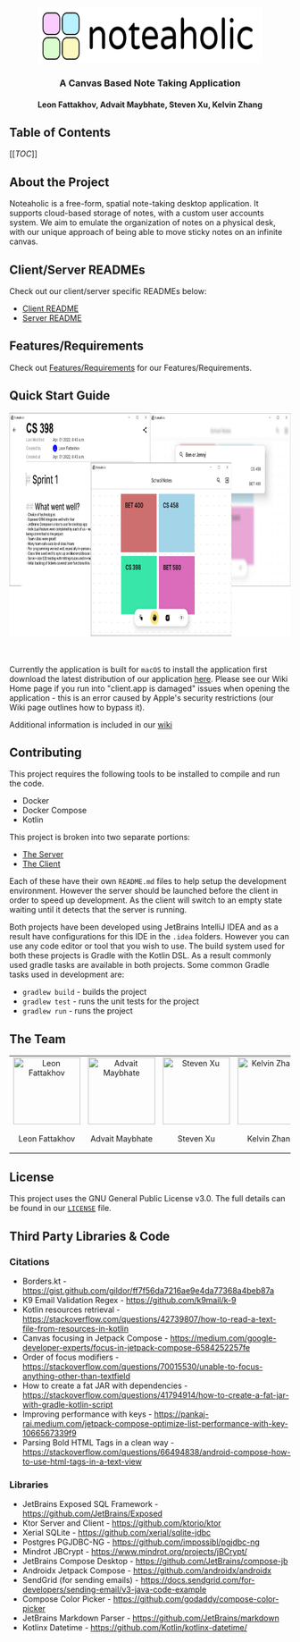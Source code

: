 <br />
<div align="center">
  <a href="https://git.uwaterloo.ca/lfattakh/cs398project">
    <img src="client/src/main/resources/img/noteaholic.svg" alt="Logo" width="400" height="100">
  </a>

  <h3 align="center">A Canvas Based Note Taking Application</h3>
  <h4 align="center">Leon Fattakhov, Advait Maybhate, Steven Xu, Kelvin Zhang</h3>
</div>


## Table of Contents
[[_TOC_]]

## About the Project

Noteaholic is a free-form, spatial note-taking desktop application. It supports cloud-based storage of notes, with a custom user accounts system. We aim to emulate the organization of notes on a physical desk, with our unique approach of being able to move sticky notes on an infinite canvas.

## Client/Server READMEs

Check out our client/server specific READMEs below:

- [Client README](https://git.uwaterloo.ca/lfattakh/cs398project/-/blob/master/client/README.md)
- [Server README](https://git.uwaterloo.ca/lfattakh/cs398project/-/tree/master/server)


## Features/Requirements

Check out [Features/Requirements](https://git.uwaterloo.ca/lfattakh/cs398project/-/wikis/Features-&-Requirements) for our Features/Requirements.

## Quick Start Guide

<div align="center">
<img src="docs/AppScreenShot.png" height="400">
</div>
<br />
<br />

Currently the application is built for `macOS` to install the application first download the latest distribution of our application [here](https://git.uwaterloo.ca/lfattakh/cs398project/-/raw/master/client/client-1.0.0.dmg?inline=false). Please see our Wiki Home page if you run into "client.app is damaged" issues when opening the application - this is an error caused by Apple's security restrictions (our Wiki page outlines how to bypass it).

Additional information is included in our [wiki](https://git.uwaterloo.ca/lfattakh/cs398project/-/wikis/home)


## Contributing

This project requires the following tools to be installed to compile and run the code.
* Docker
* Docker Compose
* Kotlin

This project is broken into two separate portions:
* [The Server](https://git.uwaterloo.ca/lfattakh/cs398project/-/tree/master/server)
* [The Client](https://git.uwaterloo.ca/lfattakh/cs398project/-/tree/master/client)

Each of these have their own `README.md` files to help setup the development environment.
However the server should be launched before the client in order to speed up development. As the client will switch to an empty state waiting until it detects that the server is running.

Both projects have been developed using JetBrains IntelliJ IDEA and as a result have configurations for this IDE in the `.idea` folders. However you can use any code editor or tool that you wish to use. The build system used for both these projects is Gradle with the Kotlin DSL. As a result commonly used gradle tasks are available in both projects. Some common Gradle tasks used in development are:
* `gradlew build` - builds the project
* `gradlew test` - runs the unit tests for the project
* `gradlew run` - runs the project


## The Team

<div align="center">
  <table>
    <tr>
      <td align="center">
        <img src="https://avatars.githubusercontent.com/coolcom200" title="Leon Fattakhov" width="120" height="120"> 
        <p>Leon Fattakhov</p>
      </td>
      <td align="center">
        <img src="https://ca.slack-edge.com/T025KUF9Y-UGNHHES3B-240900ed5074-512" title="Advait Maybhate" width="120" height="120"> 
        <p>Advait Maybhate</p>
      </td>
      <td align="center">
        <img src="https://ca.slack-edge.com/T025KUF9Y-UUXC7TP9R-374ac6303780-72" title="Steven Xu" width="120" height="120"> 
        <p>Steven Xu</p>
      </td>
      <td align="center">
        <img src="https://ca.slack-edge.com/T025KUF9Y-U01T5FQ1J77-b91b6953a1c6-512" title="Kelvin Zhang" width="120" height="120"> 
        <p>Kelvin Zhang</p>
      </td>
    </tr>
  </table>
</div>

## License

This project uses the GNU General Public License v3.0. The full details can be found in our [`LICENSE`](./LICENSE) file.

## Third Party Libraries & Code

### Citations
- Borders.kt - https://gist.github.com/gildor/ff7f56da7216ae9e4da77368a4beb87a
- K9 Email Validation Regex - https://github.com/k9mail/k-9
- Kotlin resources retrieval - https://stackoverflow.com/questions/42739807/how-to-read-a-text-file-from-resources-in-kotlin
- Canvas focusing in Jetpack Compose - https://medium.com/google-developer-experts/focus-in-jetpack-compose-6584252257fe
- Order of focus modifiers - https://stackoverflow.com/questions/70015530/unable-to-focus-anything-other-than-textfield
- How to create a fat JAR with dependencies - https://stackoverflow.com/questions/41794914/how-to-create-a-fat-jar-with-gradle-kotlin-script
- Improving performance with keys - https://pankaj-rai.medium.com/jetpack-compose-optimize-list-performance-with-key-1066567339f9
- Parsing Bold HTML Tags in a clean way - https://stackoverflow.com/questions/66494838/android-compose-how-to-use-html-tags-in-a-text-view

### Libraries
  - JetBrains Exposed SQL Framework - https://github.com/JetBrains/Exposed
  - Ktor Server and Client - https://github.com/ktorio/ktor
  - Xerial SQLite - https://github.com/xerial/sqlite-jdbc
  - Postgres PGJDBC-NG - https://github.com/impossibl/pgjdbc-ng
  - Mindrot JBCrypt - https://www.mindrot.org/projects/jBCrypt/
  - JetBrains Compose Desktop - https://github.com/JetBrains/compose-jb
  - Androidx Jetpack Compose - https://github.com/androidx/androidx
  - SendGrid (for sending emails) - https://docs.sendgrid.com/for-developers/sending-email/v3-java-code-example
  - Compose Color Picker - https://github.com/godaddy/compose-color-picker
  - JetBrains Markdown Parser - https://github.com/JetBrains/markdown
  - Kotlinx Datetime - https://github.com/Kotlin/kotlinx-datetime/

